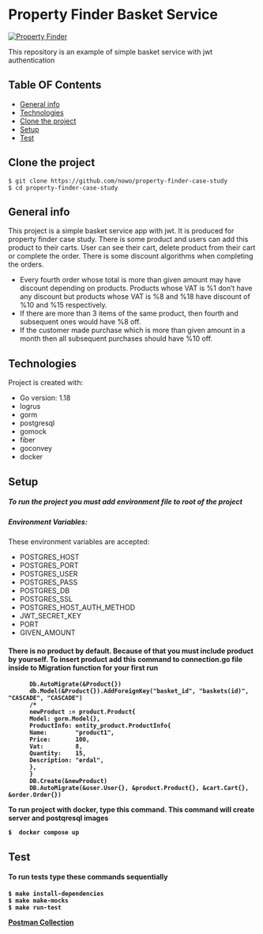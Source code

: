 # Property Finder Basket Service

[![Property Finder](https://avatars.githubusercontent.com/u/7037387?s=200&v=4)](https://www.propertyfinder.ae/)

This repository is an example of simple basket service with jwt authentication
## Table OF Contents
* [General info](#general-info)
* [Technologies](#technologies)
* [Clone the project](#clone-the-project)
* [Setup](#setup)
* [Test](#test)

## Clone the project

```
$ git clone https://github.com/nowo/property-finder-case-study
$ cd property-finder-case-study
```
## General info
This project is a simple basket service app with jwt. It is produced for property finder case study. There is some product and users can add this product to their carts. User can see their cart, delete product from their cart or complete the order. There is some discount algorithms when completing the orders.
- Every fourth order whose total is more than given amount may have discount
depending on products. Products whose VAT is %1 don’t have any discount
but products whose VAT is %8 and %18 have discount of %10 and %15
respectively.
- If there are more than 3 items of the same product, then fourth and
subsequent ones would have %8 off.
- If the customer made purchase which is more than given amount in a month
then all subsequent purchases should have %10 off.
## Technologies
Project is created with:
* Go version: 1.18
* logrus
* gorm
* postgresql
* gomock
* fiber
* goconvey
* docker




## Setup
##### To run the project you must add environment file to root of the project
##### Environment Variables:
These environment variables are accepted:
- POSTGRES_HOST
- POSTGRES_PORT
- POSTGRES_USER
- POSTGRES_PASS
- POSTGRES_DB
- POSTGRES_SSL
- POSTGRES_HOST_AUTH_METHOD
- JWT_SECRET_KEY
- PORT
- GIVEN_AMOUNT
#### There is no product by default. Because of that you must include product by yourself.  To insert product add this command to <b>connection.go<b> file inside to <b>Migration<b> function for your first run
  ```
        Db.AutoMigrate(&Product{})
        db.Model(&Product{}).AddForeignKey("basket_id", "baskets(id)", "CASCADE", "CASCADE")
        /*
        newProduct := product.Product{
        Model: gorm.Model{},
        ProductInfo: entity_product.ProductInfo{
        Name:        "product1",
        Price:       100,
        Vat:         8,
        Quantity:    15,
        Description: "erdal",
        },
        }
        DB.Create(&newProduct)
        DB.AutoMigrate(&user.User{}, &product.Product{}, &cart.Cart{}, &order.Order{})
```
To run project with docker, type this command. This command will create server and postqresql images
 ```
 $  docker compose up
 ```

 ## Test
 #### To run tests type these commands sequentially
 ```
 $ make install-dependencies
 $ make make-mocks
 $ make run-test
 ```
[Postman Collection](https://www.getpostman.com/collections/75927569d91874c368bf)



